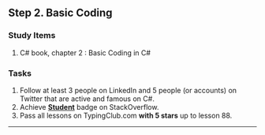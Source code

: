 ## Step 2. Basic Coding

### Study Items  <!-- omit in toc -->
  1. C# book, chapter 2 : Basic Coding in C#

### Tasks  <!-- omit in toc -->
  1. Follow at least 3 people on LinkedIn and 5 people (or accounts) on Twitter that are active and famous on C#.
  2. Achieve [**Student**](https://stackoverflow.com/help/badges/2/student) badge on StackOverflow.
  3. Pass all lessons on TypingClub.com **with 5 stars** up to lesson 88.

<hr/>
